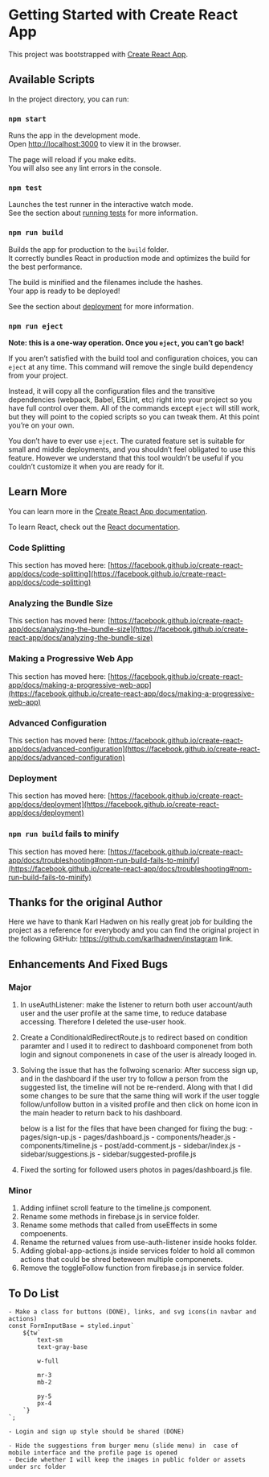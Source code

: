 # Getting Started with Create React App

This project was bootstrapped with [Create React App](https://github.com/facebook/create-react-app).

## Available Scripts

In the project directory, you can run:

### `npm start`

Runs the app in the development mode.\
Open [http://localhost:3000](http://localhost:3000) to view it in the browser.

The page will reload if you make edits.\
You will also see any lint errors in the console.

### `npm test`

Launches the test runner in the interactive watch mode.\
See the section about [running tests](https://facebook.github.io/create-react-app/docs/running-tests) for more information.

### `npm run build`

Builds the app for production to the `build` folder.\
It correctly bundles React in production mode and optimizes the build for the best performance.

The build is minified and the filenames include the hashes.\
Your app is ready to be deployed!

See the section about [deployment](https://facebook.github.io/create-react-app/docs/deployment) for more information.

### `npm run eject`

**Note: this is a one-way operation. Once you `eject`, you can’t go back!**

If you aren’t satisfied with the build tool and configuration choices, you can `eject` at any time. This command will remove the single build dependency from your project.

Instead, it will copy all the configuration files and the transitive dependencies (webpack, Babel, ESLint, etc) right into your project so you have full control over them. All of the commands except `eject` will still work, but they will point to the copied scripts so you can tweak them. At this point you’re on your own.

You don’t have to ever use `eject`. The curated feature set is suitable for small and middle deployments, and you shouldn’t feel obligated to use this feature. However we understand that this tool wouldn’t be useful if you couldn’t customize it when you are ready for it.

## Learn More

You can learn more in the [Create React App documentation](https://facebook.github.io/create-react-app/docs/getting-started).

To learn React, check out the [React documentation](https://reactjs.org/).

### Code Splitting

This section has moved here: [https://facebook.github.io/create-react-app/docs/code-splitting](https://facebook.github.io/create-react-app/docs/code-splitting)

### Analyzing the Bundle Size

This section has moved here: [https://facebook.github.io/create-react-app/docs/analyzing-the-bundle-size](https://facebook.github.io/create-react-app/docs/analyzing-the-bundle-size)

### Making a Progressive Web App

This section has moved here: [https://facebook.github.io/create-react-app/docs/making-a-progressive-web-app](https://facebook.github.io/create-react-app/docs/making-a-progressive-web-app)

### Advanced Configuration

This section has moved here: [https://facebook.github.io/create-react-app/docs/advanced-configuration](https://facebook.github.io/create-react-app/docs/advanced-configuration)

### Deployment

This section has moved here: [https://facebook.github.io/create-react-app/docs/deployment](https://facebook.github.io/create-react-app/docs/deployment)

### `npm run build` fails to minify

This section has moved here: [https://facebook.github.io/create-react-app/docs/troubleshooting#npm-run-build-fails-to-minify](https://facebook.github.io/create-react-app/docs/troubleshooting#npm-run-build-fails-to-minify)

## Thanks for the original Author
Here we have to thank Karl Hadwen on his really great job for building the project as a reference for everybody and you can find the original project in the following GitHub: https://github.com/karlhadwen/instagram link.

## Enhancements And Fixed Bugs
### Major
1. In useAuthListener: make the listener to return both user account/auth user and the user profile at the same time, to reduce database accessing.
Therefore I deleted the use-user hook.

2. Create a ConditionaldRedirectRoute.js to redirect based on condition paramter and I used it to redirect to dashboard componenet from both login and signout componenets in case of the user is already looged in.

3. Solving the issue that has the follwoing scenario:
    After success sign up, and in the dashboard if the user try to follow a person from the suggested list, the timeline will not be re-renderd.
    Along with that I did some changes to be sure that the same thing will work if the user toggle follow/unfollow button in a visited profile and then click on home icon in the main header to return back to his dashboard.
    
    below is a list for the files that have been changed for fixing the bug:
        - pages/sign-up.js
        - pages/dashboard.js
        - components/header.js
        - components/timeline.js
        - post/add-comment.js
        - sidebar/index.js
        - sidebar/suggestions.js
        - sidebar/suggested-profile.js

4. Fixed the sorting for followed users photos in pages/dashboard.js file.
 

### Minor
1. Adding infiinet scroll feature to the timeline.js component.  
2. Rename some methods in firebase.js in service folder.
3. Rename some methods that called from useEffects in some compoenents.
4. Rename the returned values from use-auth-listener inside hooks folder. 
5. Adding global-app-actions.js inside services folder to hold all common actions that could be shred beteween multiple componenets.
6. Remove the toggleFollow function from firebase.js in service folder. 

## To Do List
	- Make a class for buttons (DONE), links, and svg icons(in navbar and actions)
	const FormInputBase = styled.input`
        ${tw`    
            text-sm 
            text-gray-base 

            w-full 

            mr-3 
            mb-2

            py-5 
            px-4        
        `}
    `;
    
	- Login and sign up style should be shared (DONE)
	
	- Hide the suggestions from burger menu (slide menu) in  case of mobile interface and the profile page is opened
	- Decide whether I will keep the images in public folder or assets under src folder
